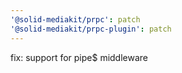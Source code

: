 ```yaml
---
'@solid-mediakit/prpc': patch
'@solid-mediakit/prpc-plugin': patch
---
```


fix: support for pipe$ middleware
